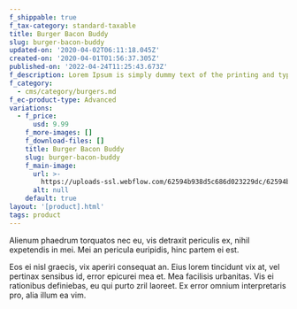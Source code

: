 ```yaml
---
f_shippable: true
f_tax-category: standard-taxable
title: Burger Bacon Buddy
slug: burger-bacon-buddy
updated-on: '2020-04-02T06:11:18.045Z'
created-on: '2020-04-01T01:56:37.305Z'
published-on: '2022-04-24T11:25:43.673Z'
f_description: Lorem Ipsum is simply dummy text of the printing and typesetting industry.
f_category:
  - cms/category/burgers.md
f_ec-product-type: Advanced
variations:
  - f_price:
      usd: 9.99
    f_more-images: []
    f_download-files: []
    title: Burger Bacon Buddy
    slug: burger-bacon-buddy
    f_main-image:
      url: >-
        https://uploads-ssl.webflow.com/62594b938d5c686d023229dc/62594b938d5c68a35a3229ed_Burger%2006.png
      alt: null
    default: true
layout: '[product].html'
tags: product
---
```


Alienum phaedrum torquatos nec eu, vis detraxit periculis ex, nihil expetendis in mei. Mei an pericula euripidis, hinc partem ei est.

Eos ei nisl graecis, vix aperiri consequat an. Eius lorem tincidunt vix at, vel pertinax sensibus id, error epicurei mea et. Mea facilisis urbanitas. Vis ei rationibus definiebas, eu qui purto zril laoreet. Ex error omnium interpretaris pro, alia illum ea vim.
